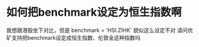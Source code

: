 # 如何把benchmark设定为恒生指数啊

我想跟港股坐下对比，但是
benchmark = 'HSI.ZIHK' 
貌似这么设定不对
请问优矿支持把benchmark设定成恒生指数、伦敦金这种指数吗